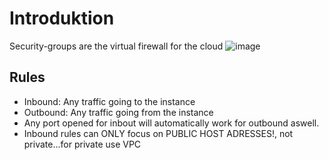 

# Introduktion
Security-groups are the virtual firewall for the cloud
![image](https://github.com/Keeriiim/Vagrant/assets/117115289/0b9e7409-f805-4fd1-a1b0-10960009f62b)  


## Rules
- Inbound: Any traffic going to the instance
- Outbound: Any traffic going from the instance
- Any port opened for inbout will automatically work for outbound aswell.
- Inbound rules can ONLY focus on PUBLIC HOST ADRESSES!, not private...for private use VPC
